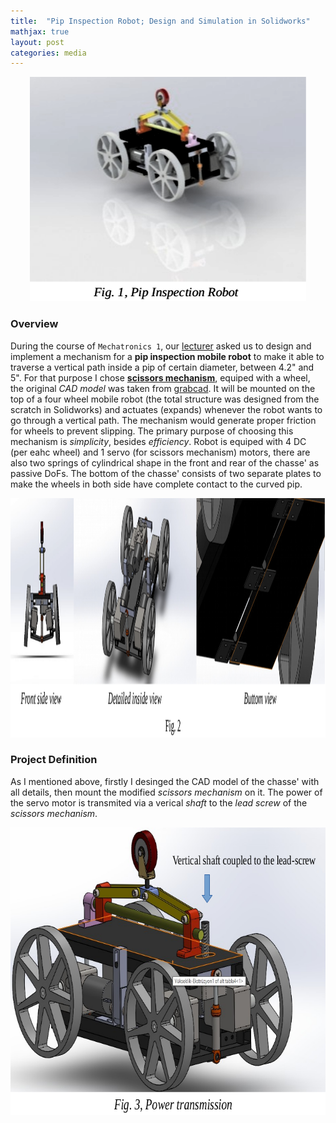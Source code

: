```yaml
---
title:  "Pip Inspection Robot; Design and Simulation in Solidworks"
mathjax: true
layout: post
categories: media
---
```


<p style="text-align:center;">
    <img width="442" height="359" src="/img/pip_inspection_robot/pip_inspection_robot.png" alt="Pip-Inspection robot">
</p>

### Overview

During the course of `Mechatronics 1`, our [lecturer](https://profile.ut.ac.ir/en/~hrhadi/courses) asked us to design and implement a mechanism for a __pip inspection mobile robot__ to make it able to traverse a vertical path inside a pip of certain diameter, between 4.2" and 5". For that purpose I chose [__scissors mechanism__](https://en.wikipedia.org/wiki/Scissors_mechanism), equiped with a wheel, the original _CAD model_ was taken from [grabcad](https://grabcad.com/library). It will be mounted on the top of a four wheel mobile robot (the total structure was designed from the scratch in Solidworks) and actuates (expands) whenever the robot wants to go through a vertical path. The mechanism would generate proper friction for wheels to prevent slipping. The primary purpose of choosing this mechanism is _simplicity_, besides _efficiency_. Robot is equiped with 4 DC (per eahc wheel) and 1 servo (for scissors mechanism) motors, there are also two springs of cylindrical shape in the front and rear of the chasse' as passive DoFs. The bottom of the chasse' consists of two separate plates to make the wheels in both side have complete contact to the curved pip.

<p style="text-align:center;">
    <img width="1310" height="383" src="/img/pip_inspection_robot/detailed_views.png" alt="detailed view">
</p>

### Project Definition

As I mentioned above, firstly I desinged the CAD model of the chasse' with all details, then mount the modified _scissors mechanism_ on it. The power of the servo motor is transmited via a verical _shaft_ to the _lead screw_ of the _scissors mechanism_.

<p style="text-align:center;">
    <img width="708" height="460" src="/img/pip_inspection_robot/power_transmission.png" alt="power transmission">
</p>

<!-- <p style="text-align:center;">
   <video width="320" height="240" poster="/img/project_img.png" controls>
      <source src="/videos/DOFs.mp4" type="video/mp4">
      Your browser does not support the video tag.
   </video>
</p> -->

